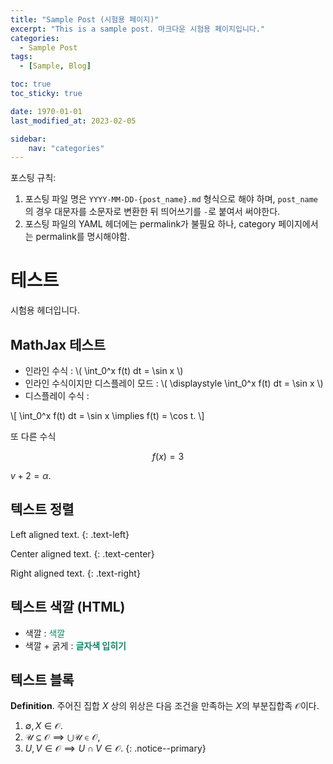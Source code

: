 ```yaml
---
title: "Sample Post (시험용 페이지)"                                 
excerpt: "This is a sample post. 마크다운 시험용 페이지입니다."       
categories:                                                          
  - Sample Post
tags:                                                              
  - [Sample, Blog]

toc: true
toc_sticky: true

date: 1970-01-01
last_modified_at: 2023-02-05

sidebar:
    nav: "categories"
---
```


포스팅 규칙:

1. 포스팅 파일 명은 `YYYY-MM-DD-{post_name}.md` 형식으로 해야 하며, `post_name`의 경우 대문자를 소문자로 변환한 뒤 띄어쓰기를 `-`로 붙여서 써야한다. 
2. 포스팅 파일의 YAML 헤더에는 permalink가 불필요 하나, category 페이지에서는 permalink를 명시해야함. 


# 테스트

시험용 헤더입니다. 

## MathJax 테스트

- 인라인 수식 : \\( \int_0^x f(t) dt = \sin x \\)
- 인라인 수식이지만 디스플레이 모드 : \\( \displaystyle \int_0^x f(t) dt = \sin x \\)
- 디스플레이 수식 : 

\\[
    \int_0^x f(t) dt = \sin x \implies f(t) = \cos t.
    \\]

또 다른 수식

$$
f(x) = 3
$$

$v+2 = \alpha$. 

## 텍스트 정렬

Left aligned text.
{: .text-left}

Center aligned text.
{: .text-center}

Right aligned text.
{: .text-right}

## 텍스트 색깔 (HTML)

- 색깔 : <span style="color: #088A68"> 색깔 </span>
- 색깔 + 굵게 : <span style="color:#088A68"><b>글자색 입히기</b></span>

## 텍스트 블록

**Definition**. 주어진 집합 $X$ 상의 위상은 다음 조건을 만족하는 $X$의 부분집합족 $\mathcal O$이다. 
1. $\emptyset, X \in \mathcal O$.
2. $\mathscr U \subseteq \mathcal O \implies \bigcup \mathscr U \in \mathcal O$,
3. $U,V \in \mathcal O \implies U\cap V \in \mathcal O$.
{: .notice--primary}
